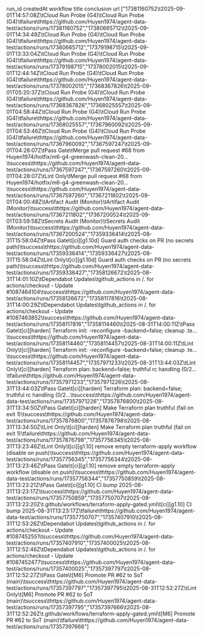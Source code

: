 run_id	createdAt	workflow	title	conclusion	url
["17381160752\t2025-09-01T14:57:08Z\tCloud Run Probe (G4)\tCloud Run Probe (G4)\tfailure\thttps://github.com/Huyen1974/agent-data-test/actions/runs/17381160752","17380665712\t2025-09-01T14:34:49Z\tCloud Run Probe (G4)\tCloud Run Probe (G4)\tfailure\thttps://github.com/Huyen1974/agent-data-test/actions/runs/17380665712","17379198715\t2025-09-01T13:33:04Z\tCloud Run Probe (G4)\tCloud Run Probe (G4)\tfailure\thttps://github.com/Huyen1974/agent-data-test/actions/runs/17379198715","17378002015\t2025-09-01T12:44:14Z\tCloud Run Probe (G4)\tCloud Run Probe (G4)\tfailure\thttps://github.com/Huyen1974/agent-data-test/actions/runs/17378002015","17368367826\t2025-09-01T05:20:37Z\tCloud Run Probe (G4)\tCloud Run Probe (G4)\tfailure\thttps://github.com/Huyen1974/agent-data-test/actions/runs/17368367826","17368025557\t2025-09-01T04:58:44Z\tCloud Run Probe (G4)\tCloud Run Probe (G4)\tfailure\thttps://github.com/Huyen1974/agent-data-test/actions/runs/17368025557","17367960092\t2025-09-01T04:53:46Z\tCloud Run Probe (G4)\tCloud Run Probe (G4)\tfailure\thttps://github.com/Huyen1974/agent-data-test/actions/runs/17367960092","17367597247\t2025-09-01T04:28:07Z\tPass Gate\tMerge pull request #68 from Huyen1974/hotfix/m6-g4-greenwash-clean-20…\tsuccess\thttps://github.com/Huyen1974/agent-data-test/actions/runs/17367597247","17367597260\t2025-09-01T04:28:07Z\tLint Only\tMerge pull request #68 from Huyen1974/hotfix/m6-g4-greenwash-clean-20…\tsuccess\thttps://github.com/Huyen1974/agent-data-test/actions/runs/17367597260","17367211802\t2025-09-01T04:00:48Z\tArtifact Audit (Monitor)\tArtifact Audit (Monitor)\tsuccess\thttps://github.com/Huyen1974/agent-data-test/actions/runs/17367211802","17367200524\t2025-09-01T03:59:58Z\tSecrets Audit (Monitor)\tSecrets Audit (Monitor)\tsuccess\thttps://github.com/Huyen1974/agent-data-test/actions/runs/17367200524","17359336414\t2025-08-31T15:58:04Z\tPass Gate\t[ci][g1.10d] Guard auth checks on PR (no secrets path)\tsuccess\thttps://github.com/Huyen1974/agent-data-test/actions/runs/17359336414","17359336427\t2025-08-31T15:58:04Z\tLint Only\t[ci][g1.10d] Guard auth checks on PR (no secrets path)\tsuccess\thttps://github.com/Huyen1974/agent-data-test/actions/runs/17359336427","17358126672\t2025-08-31T14:01:10Z\tDependabot Updates\tgithub_actions in /. for actions/checkout - Update #1087464104\tsuccess\thttps://github.com/Huyen1974/agent-data-test/actions/runs/17358126672","17358117816\t2025-08-31T14:00:29Z\tDependabot Updates\tgithub_actions in /. for actions/checkout - Update #1087463852\tsuccess\thttps://github.com/Huyen1974/agent-data-test/actions/runs/17358117816","17358114460\t2025-08-31T14:00:11Z\tPass Gate\t[ci][harden] Terraform init: -reconfigure -backend=false; cleanup .te…\tsuccess\thttps://github.com/Huyen1974/agent-data-test/actions/runs/17358114460","17358114457\t2025-08-31T14:00:11Z\tLint Only\t[ci][harden] Terraform init: -reconfigure -backend=false; cleanup .te…\tsuccess\thttps://github.com/Huyen1974/agent-data-test/actions/runs/17358114457","17357971233\t2025-08-31T13:44:03Z\tLint Only\t[ci][harden] Terraform plan: backend=false; truthful rc handling (0/2…\tfailure\thttps://github.com/Huyen1974/agent-data-test/actions/runs/17357971233","17357971226\t2025-08-31T13:44:03Z\tPass Gate\t[ci][harden] Terraform plan: backend=false; truthful rc handling (0/2…\tsuccess\thttps://github.com/Huyen1974/agent-data-test/actions/runs/17357971226","17357876800\t2025-08-31T13:34:50Z\tPass Gate\t[ci][harden] Make Terraform plan truthful (fail on exit 1)\tsuccess\thttps://github.com/Huyen1974/agent-data-test/actions/runs/17357876800","17357876798\t2025-08-31T13:34:50Z\tLint Only\t[ci][harden] Make Terraform plan truthful (fail on exit 1)\tfailure\thttps://github.com/Huyen1974/agent-data-test/actions/runs/17357876798","17357756345\t2025-08-31T13:23:46Z\tLint Only\t[ci][g1.10] remove empty terraform-apply workflow (disable on push)\tsuccess\thttps://github.com/Huyen1974/agent-data-test/actions/runs/17357756345","17357756344\t2025-08-31T13:23:46Z\tPass Gate\t[ci][g1.10] remove empty terraform-apply workflow (disable on push)\tsuccess\thttps://github.com/Huyen1974/agent-data-test/actions/runs/17357756344","17357750859\t2025-08-31T13:23:21Z\tPass Gate\t[ci][g1.10] CI bump 2025-08-31T13:23:17Z\tsuccess\thttps://github.com/Huyen1974/agent-data-test/actions/runs/17357750859","17357750707\t2025-08-31T13:23:20Z\t.github/workflows/terraform-apply-gated.yml\t[ci][g1.10] CI bump 2025-08-31T13:23:17Z\tfailure\thttps://github.com/Huyen1974/agent-data-test/actions/runs/17357750707","17357407910\t2025-08-31T12:53:26Z\tDependabot Updates\tgithub_actions in /. for actions/checkout - Update #1087452551\tsuccess\thttps://github.com/Huyen1974/agent-data-test/actions/runs/17357407910","17357400025\t2025-08-31T12:52:46Z\tDependabot Updates\tgithub_actions in /. for actions/checkout - Update #1087452477\tsuccess\thttps://github.com/Huyen1974/agent-data-test/actions/runs/17357400025","17357397797\t2025-08-31T12:52:27Z\tPass Gate\t[M6] Promote PR #62 to SoT (main)\tsuccess\thttps://github.com/Huyen1974/agent-data-test/actions/runs/17357397797","17357397795\t2025-08-31T12:52:27Z\tLint Only\t[M6] Promote PR #62 to SoT (main)\tsuccess\thttps://github.com/Huyen1974/agent-data-test/actions/runs/17357397795","17357397666\t2025-08-31T12:52:26Z\t.github/workflows/terraform-apply-gated.yml\t[M6] Promote PR #62 to SoT (main)\tfailure\thttps://github.com/Huyen1974/agent-data-test/actions/runs/17357397666"]
